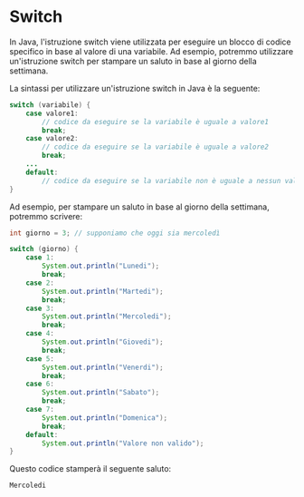 # Switch
In Java, l'istruzione switch viene utilizzata per eseguire un blocco di codice specifico in base al valore di una variabile. Ad esempio, potremmo utilizzare un'istruzione switch per stampare un saluto in base al giorno della settimana.

La sintassi per utilizzare un'istruzione switch in Java è la seguente:

```java
switch (variabile) {
    case valore1:
        // codice da eseguire se la variabile è uguale a valore1
        break;
    case valore2:
        // codice da eseguire se la variabile è uguale a valore2
        break;
    ...
    default:
        // codice da eseguire se la variabile non è uguale a nessun valore specificato
}
```

Ad esempio, per stampare un saluto in base al giorno della settimana, potremmo scrivere:

```java
int giorno = 3; // supponiamo che oggi sia mercoledì

switch (giorno) {
    case 1:
        System.out.println("Lunedi");
        break;
    case 2:
        System.out.println("Martedi");
        break;
    case 3:
        System.out.println("Mercoledi");
        break;
    case 4:
        System.out.println("Giovedi");
        break;
    case 5:
        System.out.println("Venerdi");
        break;
    case 6:
        System.out.println("Sabato");
        break;
    case 7:
        System.out.println("Domenica");
        break;
    default:
        System.out.println("Valore non valido");
}
```

Questo codice stamperà il seguente saluto:

```text
Mercoledi
```


